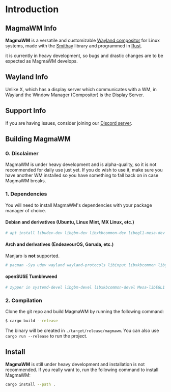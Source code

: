 # Introduction

## MagmaWM Info

**MagmaWM** is a versatile and customizable [Wayland compositor](https://wayland.freedesktop.org/) for Linux systems, made with the [Smithay](https://github.com/Smithay/smithay) library and programmed in [Rust](https://www.rust-lang.org/).

it is currently in heavy development, so bugs and drastic changes are to be expected as MagmaWM develops.

## Wayland Info
Unlike X, which has a display server which communicates with a WM, in Wayland the Window Manager (Compositor) is the Display Server.

## Support Info
If you are having issues, consider joining our [Discord server](https://discord.gg/VM8DkxaHfa).

## Building MagmaWM

### 0. Disclaimer
MagmaWM is under heavy development and is alpha-quality, so it is not recommended for daily use just yet.
If you do wish to use it, make sure you have another WM installed so you have something to fall back on in case MagmaWM breaks.

### 1. Dependencies
You will need to install MagmaWM's dependencies with your package manager of choice.

#### Debian and derivatives (Ubuntu, Linux Mint, MX Linux, etc.)
```bash
# apt install libudev-dev libgbm-dev libxkbcommon-dev libegl1-mesa-dev libwayland-dev libinput-dev libdbus-1-dev libsystemd-dev libseat-dev
```
#### Arch and derivatives (EndeavourOS, Garuda, etc.)
Manjaro is **not** supported.
```bash
# pacman -Syu udev wayland wayland-protocols libinput libxkbcommon libglvnd seatd dbus-glib mesa
```
#### openSUSE Tumbleweed
```bash
# zypper in systemd-devel libgbm-devel libxkbcommon-devel Mesa-libEGL1 wayland-devel libinput-devel libdbus-glib-1-3 seatd-devel
```

### 2. Compilation
Clone the git repo and build MagmaWM by running the following command:
```bash
$ cargo build --release
```
The binary will be created in `./target/release/magmawm`.
You can also use `cargo run --release` to run the project.
## Install
**MagmaWM** is still under heavy development and installation is not recommended.
If you really want to, run the following command to install MagmaWM: 
```bash
cargo install --path .
```

